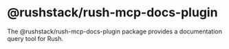 # @rushstack/rush-mcp-docs-plugin

The @rushstack/rush-mcp-docs-plugin package provides a documentation query tool for Rush.
